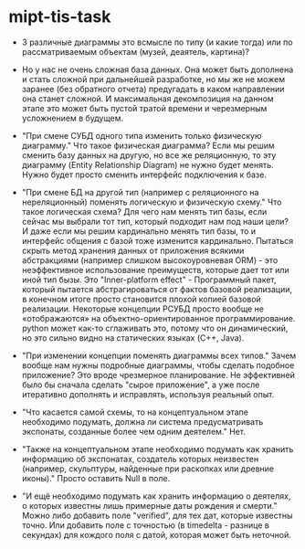 # mipt-tis-task

- 3 различные диаграммы это всмысле по типу (и какие тогда) или по рассматриваемым объектам (музей, деаятель, картина)?
- Но у нас не очень сложная база данных. Она может быть дополнена и стать сложной  при дальнейшей разработке, но мы же не можем заранее (без обратного отчета) предугадать в каком направлении она станет сложной. И максимальная декомпозиция на данном этапе это может быть пустой тратой времени и черезмерным усложнением в будущем.
- "При смене СУБД одного типа изменить только физическую диаграмму." Что такое физическая диаграмма? Если мы решим сменить базу данных на другую, но все же реляционную, то эту диаграмму (Entity Relationship Diagram) не нужно будет менять. Нужно будет просто сменить интерфейс подключения к базе.
- "При смене БД на другой тип (например с реляционного на нереляционный) поменять логическую и физическую схему." Что такое логическая схема? Для чего нам менять тип базы, если сейчас мы выбрали тот тип, который подходит нам под наши цели? И даже если мы решим кардинально менять тип базы, то и интерфейс общения с базой тоже изменится кардинально. Пытаться скрыть метод хранения данных от приложения всякими абстракциями (например слишком высокоуровневая ORM) - это неэффективное использование преимуществ, которые дает тот или иной тип бызы. Это "Inner-platform effect" - Программный пакет, который пытается абстрагироваться от фактов базовой реализации, в конечном итоге просто становится плохой копией базовой реализации. Некоторые концепции РСУБД просто вообще не «отображаются» на объектно-ориентированное программирование. python может как-то сглаживать это, потому что он динамический, но это сильно видно на статических языках (C++, Java).
- "При изменении концепции поменять диаграммы всех типов." Зачем вообще нам нужны подробные диаграммы, чтобы сделать подобное приложение? Это вроде чрезмерное планирование. Не эффективней было бы сначала сделать "сырое приложение", а уже после итеративно дополнять и исправлять, используя реальный опыт.

- "Что касается самой схемы, то на концептуальном этапе необходимо подумать, должна ли система предусматривать экспонаты, созданные более чем одним деятелем." Нет.

- "Также на концептуальном этапе необходимо подумать как хранить информацию об экспонатах, создатель которых неизвестен (например, скульптуры, найденные при раскопках или древние иконы)." Просто оставить Null в поле.
- "И ещё необходимо подумать как хранить информацию о деятелях, о которых известны лишь  примерные даты рождения и смерти." Можно либо добавить поле "verified", для тех дат, которые известны точно. Или добавить поле с точностью (в timedelta - разнице в секундах) для кождого поля с датой, которая может быть неточной.
